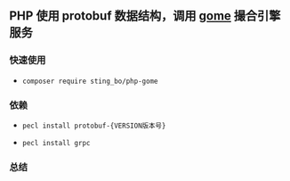 ## PHP 使用 protobuf 数据结构，调用 **[gome](https://github.com/stingbo/gome)** 撮合引擎服务

### 快速使用

- `composer require sting_bo/php-gome`

### 依赖

- `pecl install protobuf-{VERSION版本号}`

- `pecl install grpc`

### 总结
